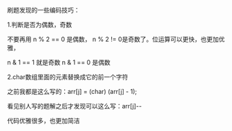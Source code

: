 刷题发现的一些编码技巧：



1.判断是否为偶数，奇数

不要再用 n % 2 == 0 是偶数， n % 2  != 0是奇数了。位运算可以更快，也更加优雅，

n & 1 == 1 就是奇数 n & 1 == 0 是偶数



2.char数组里面的元素替换成它的前一个字符

之前我都是这么写的：arr[j] = (char) (arr[j] - 1);

看见别人写的题解之后才发现可以这么写：arr[j]--

代码优雅很多，也更加简洁